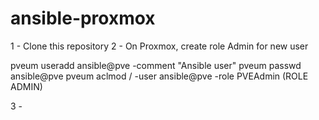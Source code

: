 # ansible-proxmox

1 - Clone this repository
2 - On Proxmox, create role Admin for new user

pveum useradd ansible@pve -comment "Ansible user"
pveum passwd ansible@pve
pveum aclmod / -user ansible@pve -role PVEAdmin (ROLE ADMIN)

3 - 

